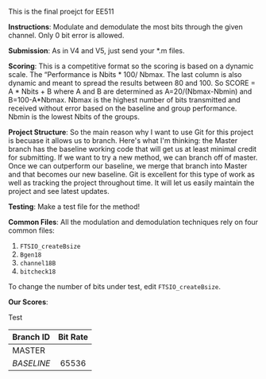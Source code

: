 This is the final proejct for EE511

**Instructions**: Modulate and demodulate the most bits through the given channel. Only 0 bit error is allowed.

**Submission**: As in V4 and V5, just send your *.m files. 

**Scoring**: This is a competitive format so the scoring is based on a dynamic scale. The “Performance is  Nbits * 100/ Nbmax. The last column is also dynamic and meant to spread the results between 80 and 100. So SCORE = A * Nbits + B where A and B are determined as A=20/(Nbmax-Nbmin) and B=100-A*Nbmax. Nbmax is the highest number of bits transmitted and received without error based on the baseline and group performance. Nbmin is the lowest Nbits of the groups.

**Project Structure**: So the main reason why I want to use Git for this project is becuase it allows us to branch. Here's what I'm thinking: the Master branch has the baseline working code that will get us at least minimal credit for submitting. If we want to try a new method, we can branch off of master. Once we can outperform our baseline, we merge that branch into Master and that becomes our new baseline. Git is excellent for this type of work as well as tracking the project throughout time. It will let us easily maintain the project and see latest updates. 

**Testing**: Make a test file for the method!

**Common Files**: All the modulation and demodulation techniques rely on four common files: 
1. `FTSIO_createBsize`
2. `Bgen18`
3. `channel18B`
4. `bitcheck18`

To change the number of bits under test, edit `FTSIO_createBsize`.

**Our Scores**:

Test

| Branch ID    | Bit Rate       |
| :---         |     :---:      |
| MASTER	   |          	    |
| _BASELINE_   | 65536       	|

